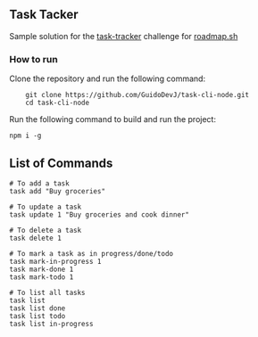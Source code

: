 ## Task Tacker

Sample solution for the [task-tracker](https://roadmap.sh/projects/task-tracker) challenge for [roadmap.sh](https://roadmap.sh/projects)

### How to run

Clone the repository and run the following command:

```
    git clone https://github.com/GuidoDevJ/task-cli-node.git
    cd task-cli-node
```

Run the following command to build and run the project:

```
npm i -g
```

## List of Commands

```
# To add a task
task add "Buy groceries"

# To update a task
task update 1 "Buy groceries and cook dinner"

# To delete a task
task delete 1

# To mark a task as in progress/done/todo
task mark-in-progress 1
task mark-done 1
task mark-todo 1

# To list all tasks
task list
task list done
task list todo
task list in-progress
```
